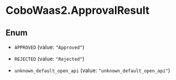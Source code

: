 # CoboWaas2.ApprovalResult

## Enum


* `APPROVED` (value: `"Approved"`)

* `REJECTED` (value: `"Rejected"`)

* `unknown_default_open_api` (value: `"unknown_default_open_api"`)


